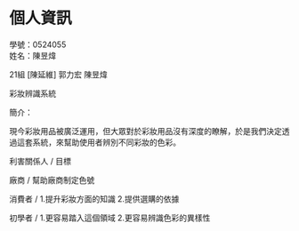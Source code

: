 # 個人資訊
學號：0524055 <br /> 姓名：陳昱煒

21組 [陳延維] 郭力宏 陳昱煒

彩妝辨識系統

簡介：

現今彩妝用品被廣泛運用，但大眾對於彩妝用品沒有深度的瞭解，於是我們決定透過這套系統，來幫助使用者辨別不同彩妝的色彩。

利害關係人                          /             目標

廠商                               /             幫助廠商制定色號      
                                                
消費者                              /            1.提升彩妝方面的知識
                                                 2.提供選購的依據

初學者                              /            1.更容易踏入這個領域
                                                 2.更容易辨識色彩的異樣性
                                                 
